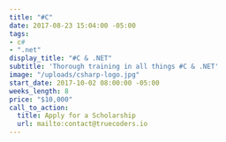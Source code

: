 ```yaml
---
title: "#C"
date: 2017-08-23 15:04:00 -05:00
tags:
- c#
- ".net"
display_title: "#C & .NET"
subtitle: 'Thorough training in all things #C & .NET'
image: "/uploads/csharp-logo.jpg"
start_date: 2017-10-02 08:00:00 -05:00
weeks_length: 8
price: "$10,000"
call_to_action:
  title: Apply for a Scholarship
  url: mailto:contact@truecoders.io
---
```



